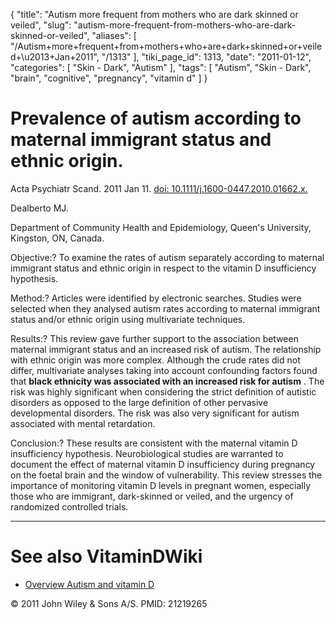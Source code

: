 {
    "title": "Autism more frequent from mothers who are dark skinned or veiled",
    "slug": "autism-more-frequent-from-mothers-who-are-dark-skinned-or-veiled",
    "aliases": [
        "/Autism+more+frequent+from+mothers+who+are+dark+skinned+or+veiled+\u2013+Jan+2011",
        "/1313"
    ],
    "tiki_page_id": 1313,
    "date": "2011-01-12",
    "categories": [
        "Skin - Dark",
        "Autism"
    ],
    "tags": [
        "Autism",
        "Skin - Dark",
        "brain",
        "cognitive",
        "pregnancy",
        "vitamin d"
    ]
}


# Prevalence of autism according to maternal immigrant status and ethnic origin.

Acta Psychiatr Scand. 2011 Jan 11. [doi: 10.1111/j.1600-0447.2010.01662.x.](https://doi.org/10.1111/j.1600-0447.2010.01662.x.) 

Dealberto MJ.

Department of Community Health and Epidemiology, Queen's University, Kingston, ON, Canada.

Objective:? To examine the rates of autism separately according to maternal immigrant status and ethnic origin in respect to the vitamin D insufficiency hypothesis. 

Method:? Articles were identified by electronic searches. Studies were selected when they analysed autism rates according to maternal immigrant status and/or ethnic origin using multivariate techniques. 

Results:? This review gave further support to the association between maternal immigrant status and an increased risk of autism. The relationship with ethnic origin was more complex. Although the crude rates did not differ, multivariate analyses taking into account confounding factors found that  **black ethnicity was associated with an increased risk for autism** . The risk was highly significant when considering the strict definition of autistic disorders as opposed to the large definition of other pervasive developmental disorders. The risk was also very significant for autism associated with mental retardation. 

Conclusion:? These results are consistent with the maternal vitamin D insufficiency hypothesis. Neurobiological studies are warranted to document the effect of maternal vitamin D insufficiency during pregnancy on the foetal brain and the window of vulnerability. This review stresses the importance of monitoring vitamin D levels in pregnant women, especially those who are immigrant, dark-skinned or veiled, and the urgency of randomized controlled trials.

- - - - - - - 

# See also VitaminDWiki

* [Overview Autism and vitamin D](/posts/overview-autism-and-vitamin-d)

© 2011 John Wiley & Sons A/S. PMID: 21219265